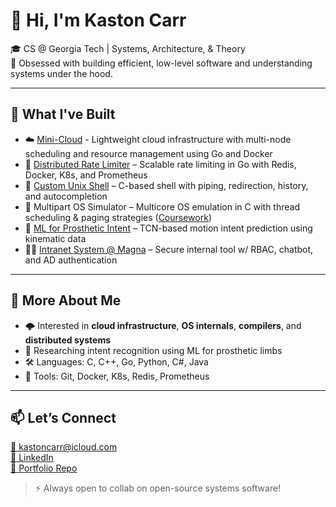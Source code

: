 # 👋 Hi, I'm Kaston Carr

🎓 CS @ Georgia Tech | Systems, Architecture, & Theory  
🧠 Obsessed with building efficient, low-level software and understanding systems under the hood.

---

## 🔧 What I've Built

- ☁️ [Mini-Cloud](https://github.com/Kaston-C/mini-cloud) - Lightweight cloud infrastructure with multi-node scheduling and resource management using Go and Docker
- 🚦 [Distributed Rate Limiter](https://github.com/Kaston-C/distributed-rate-limiter) – Scalable rate limiting in Go with Redis, Docker, K8s, and Prometheus
- 🐚 [Custom Unix Shell](https://github.com/Kaston-C/shell) – C-based shell with piping, redirection, history, and autocompletion
- 🧵 Multipart OS Simulator – Multicore OS emulation in C with thread scheduling & paging strategies ([Coursework](https://github.com/Kaston-C/Portfolio/tree/main/coursework))
- 🧠 [ML for Prosthetic Intent](https://github.com/Kaston-C/Portfolio/tree/main/research) – TCN-based motion intent prediction using kinematic data
- 🧑‍💼 [Intranet System @ Magna](https://github.com/Kaston-C/Portfolio/tree/main/professional) – Secure internal tool w/ RBAC, chatbot, and AD authentication

---

## 📌 More About Me

- 🌩️ Interested in **cloud infrastructure**, **OS internals**, **compilers**, and **distributed systems**
- 🧪 Researching intent recognition using ML for prosthetic limbs
- 🛠️ Languages: C, C++, Go, Python, C#, Java
- 🐧 Tools: Git, Docker, K8s, Redis, Prometheus

---

## 📫 Let’s Connect

[📧 kastoncarr@icloud.com](mailto:kastoncarr@icloud.com)  
[🔗 LinkedIn](https://www.linkedin.com/in/kastoncarr)  
[📂 Portfolio Repo](https://github.com/Kaston-C/Portfolio)

> ⚡ Always open to collab on open-source systems software!
